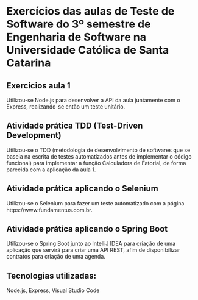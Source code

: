 <h1>Exercícios das aulas de Teste de Software do 3º semestre de Engenharia de Software na Universidade Católica de Santa Catarina</h1> 

<h2>Exercícios aula 1</h2> 
<p>Utilizou-se Node.js para desenvolver a API da aula juntamente com o Express, realizando-se então um teste unitário.</p>

<h2>Atividade prática TDD (Test-Driven Development)</h2> 
<p>Utilizou-se o TDD (metodologia de desenvolvimento de softwares que se baseia na escrita de testes automatizados antes de implementar o código funcional) para implementar a função Calculadora de Fatorial, de forma parecida com a aplicação da aula 1.</p>

<h2>Atividade prática aplicando o Selenium</h2>
<p>Utilizou-se o Selenium para fazer um teste automatizado com a página https://www.fundamentus.com.br.</p>

<h2>Atividade prática aplicando o Spring Boot</h2>
<p>Utilizou-se o Spring Boot junto ao IntelliJ IDEA para criação de uma aplicação que servirá para criar uma API REST, afim de disponibilizar contratos para criação de uma agenda.</p>

## Tecnologias utilizadas:
Node.js, Express, Visual Studio Code
